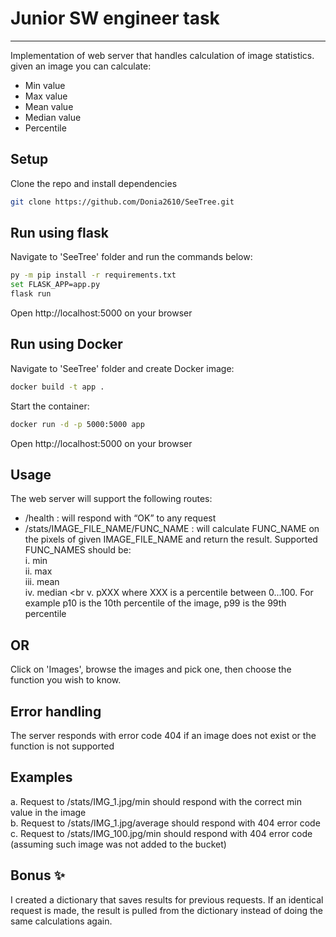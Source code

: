 # Junior SW engineer task
______________________________

Implementation of web server that handles calculation of image statistics. given an image you can calculate:
- Min value 
- Max value
- Mean value
- Median value
- Percentile 

## Setup
Clone the repo and install dependencies
```sh
git clone https://github.com/Donia2610/SeeTree.git
```

## Run using flask
Navigate to 'SeeTree' folder and run the commands below:
```sh
py -m pip install -r requirements.txt
set FLASK_APP=app.py
flask run
```
Open http://localhost:5000 on your browser

## Run using Docker
Navigate to 'SeeTree' folder and create Docker image:
```sh
docker build -t app .
```
Start the container:
```sh
docker run -d -p 5000:5000 app
```
Open http://localhost:5000 on your browser

## Usage 
 The web server will support the following routes:
- /health : will respond with “OK” to any request
- /stats/IMAGE_FILE_NAME/FUNC_NAME : will calculate FUNC_NAME on the pixels of given IMAGE_FILE_NAME and return the result. 
Supported FUNC_NAMES should be:<br>
i. min <br>
ii. max <br>
iii. mean <br>
iv. median <br 
v. pXXX where XXX is a percentile between 0...100. For example p10 is the 10th percentile of the image, p99 is the 99th percentile

## OR
Click on 'Images', browse the images and pick one, then choose the function you wish to know.

## Error handling 
The server responds with error code 404 if an image does not exist or the function is not supported

## Examples
a. Request to /stats/IMG_1.jpg/min should respond with the correct min value in the image <br>
b. Request to /stats/IMG_1.jpg/average should respond with 404 error code <br>
c. Request to /stats/IMG_100.jpg/min should respond with 404 error code (assuming such image was not added to the bucket)

## Bonus ✨
I created a dictionary that saves results for previous requests. If an identical request is made, the result is pulled from the dictionary instead of doing the same calculations again.



